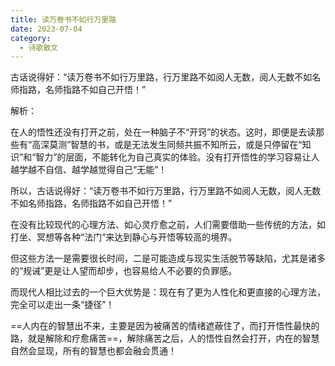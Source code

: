 ```yaml
---
title: 读万卷书不如行万里路
date: 2023-07-04
category:
  - 诗歌散文
---
```


<!-- more -->


古话说得好：“读万卷书不如行万里路，行万里路不如阅人无数，阅人无数不如名师指路，名师指路不如自己开悟！”


解析：

在人的悟性还没有打开之前，处在一种脑子不“开窍”的状态。这时，即便是去读那些有“高深莫测”智慧的书，或是无法发生同频共振不知所云，或是只停留在“知识”和“智力”的层面，不能转化为自己真实的体验。没有打开悟性的学习容易让人越学越不自信、越学越觉得自己“无能”！

所以，古话说得好：“读万卷书不如行万里路，行万里路不如阅人无数，阅人无数不如名师指路，名师指路不如自己开悟！”

在没有比较现代的心理方法、如心灵疗愈之前，人们需要借助一些传统的方法，如打坐、冥想等各种“法门”来达到静心与开悟等较高的境界。

但这些方法一是需要很长时间，二是可能造成与现实生活脱节等缺陷，尤其是诸多的“规诫”更是让人望而却步，也容易给人不必要的负罪感。

而现代人相比过去的一个巨大优势是：现在有了更为人性化和更直接的心理方法，完全可以走出一条“捷径”！

==人内在的智慧出不来，主要是因为被痛苦的情绪遮蔽住了，而打开悟性最快的路，就是解除和疗愈痛苦==，解除痛苦之后，人的悟性自然会打开，内在的智慧自然会显现，所有的智慧也都会融会贯通！



